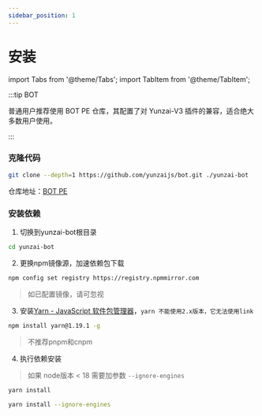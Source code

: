 ```yaml
---
sidebar_position: 1
---
```


# 安装

import Tabs from '@theme/Tabs';
import TabItem from '@theme/TabItem';

:::tip BOT

普通用户推荐使用 BOT PE 仓库，其配置了对 Yunzai-V3 插件的兼容，适合绝大多数用户使用。

:::

### 克隆代码

```sh title="BOT PE"
git clone --depth=1 https://github.com/yunzaijs/bot.git ./yunzai-bot
```

仓库地址：[BOT PE](https://github.com/yunzaijs/bot)

### 安装依赖

1. 切换到yunzai-bot根目录

```sh
cd yunzai-bot
```

2. 更换npm镜像源，加速依赖包下载

```sh
npm config set registry https://registry.npmmirror.com
```

> 如已配置镜像，请可忽视

3. 安装[Yarn - JavaScript 软件包管理器](https://www.yarnpkg.cn/)，`yarn 不能使用2.x版本，它无法使用link`

```sh title="安装命令"
npm install yarn@1.19.1 -g
```

> 不推荐pnpm和cnpm

4. 执行依赖安装

<Tabs>
   <TabItem value="16" label="node版本>=18" default>

> 如果 node版本 < 18 需要加参数 `--ignore-engines`

```sh
yarn install
```

  </TabItem>
  <TabItem value="18" label="node版本<18" default>

```sh
yarn install --ignore-engines
```

  </TabItem>
</Tabs>

